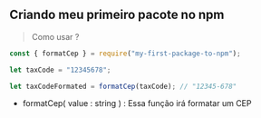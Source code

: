 ## Criando meu primeiro pacote no npm

> Como usar ?

```js
const { formatCep } = require("my-first-package-to-npm");

let taxCode = "12345678";

let taxCodeFormated = formatCep(taxCode); // "12345-678"

```

- formatCep( value : string ) : Essa função irá formatar um CEP






